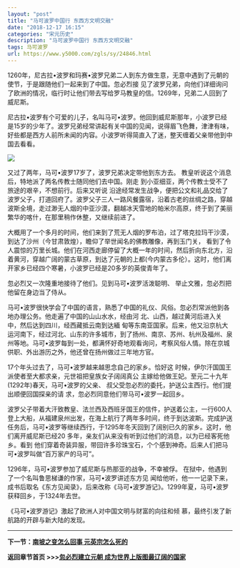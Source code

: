 ```yaml
---
layout: "post"
title: "马可波罗中国行 东西方文明交融"
date: "2018-12-17 16:15"
categories: "宋元历史"
description: "马可波罗中国行 东西方文明交融"
tags: 马可波罗
url: https://www.y5000.com/zgls/sy/24846.html
---
```






1260年，尼古拉•波罗和玛赛•波罗兄弟二人到东方做生意，无意中遇到了元朝的使节，于是跟随他们一起来到了中国。忽必烈接
见了波罗兄弟，向他们详细询问了欧洲的情况，临行时让他们带去写给罗马教皇的信。1269年，兄弟二人回到了威尼斯。

尼古拉•波罗有个可爱的儿子，名叫马可•波罗。他回到威尼斯那年，小波罗已经是15岁的少年了。波罗兄弟经常讲起有关中国的见闻，说得眉飞色舞，津津有味，好些都是西方人前所未闻的内容。小波罗听得简直入了迷，整天缠着父亲带他到中国去看看。

![](https://img.y5000.com/uploads/allimg/170809/8-1FP91F359153.jpg)

又过了两年，马可•波罗17岁了，波罗兄弟决定带他到东方去。 教皇听说这个消息后，特地派了两名传教士随同他们去中国。刚走
到小亚细亚，两个传教士受不了旅途的艰辛，不想前行。后来又听说
沿途经常发生战争，便把公文和礼品交给了波罗父子，打道回府了。波罗父子三人一路风餐露宿，沿着古老的丝绸之路，穿越波斯全境，走过渺无人烟的中亚沙漠，翻越冰天雪地的帕米尔高原，终于到了美丽繁华的喀什，在那里稍作休整，又继续前进了。

大概用了一个多月的时间，他们来到了荒无人烟的罗布泊，过了塔克拉玛干沙漠，到达了沙州（今甘肃敦煌），瞻仰了举世闻名的佛教雕像，再到玉门关，
看到了令人震惊的万里长城。他们在河西走廊停留了大概一年的时间，然后折向东北方，沿着黄河，穿越广阔的蒙古草原，到达了元朝的上都(今内蒙古多伦）。这时，他们离开家乡已经四个寒暑，小波罗已经是20多岁的英俊青年了。

忽必烈又一次隆重地接待了他们。见到马可•波罗活泼聪明、 举止文雅，忽必烈把他留在身边当了侍从。

马可•波罗很快学会了中国的语言，熟悉了中国的礼仪、风俗。忽必烈常派他到各地办理公务。他走遍了中国的山山水水，经由河
北、山西，越过黄河后进入关中，然后达到四川，经西藏抵云南到达緬
甸等东南亚国家。后来，他又沿京杭大运河南下，经过河北、山东的许多城市，到了扬州、南京、苏州、杭州及福州、泉州等地。马可•波罗每到一处，都满怀好奇地观看询问，考察风俗人情。除在京城供职、外出游历之外，他还曾在扬州做过三年地方官。

17个年头过去了，马可•波罗越来越思念自己的家乡。恰好这 时候，伊尔汗国国王派使者至大都求亲，元世祖把皇族女子阔阔真公
主嫁给他做王妃。至元二十九年(1292年)春天，马可•波罗的父亲、 叔父受忽必烈的委托，护送公主西行。他们提出顺便回国探亲的请
求，忽必烈同意他们带马可•波罗一起回乡。

波罗父子带着大汗致教皇、法兰西及西班牙国王的信件，护送着公主，一行600人登上大船，从福建泉州出发，在海上航行了两年多时间，终于到达波斯。完成护送任务后，马可•波罗等继续西行，于1295年冬天回到了阔别已久的家乡。这时，他们离开威尼斯已经20
多年，亲友们从来没有听到过他们的消息，以为已经客死他乡。看到 他们穿着奇装异服，带回许多珍珠宝石，个个感到神奇。后来人们把马可•波罗叫做“百万家产的马可”。

1296年，马可•波罗参加了威尼斯与热那亚的战争，不幸被俘。 在狱中，他遇到了一个名叫鲁思梯谦的作家，马可•波罗讲述东方见
闻给他听，他一一记录下来，成书后取名《东方见闻录》，后来改称《马可•波罗游记》。1299年夏，马可•波罗获释回乡，于1324年去世。

《马可•波罗游记》激起了欧洲人对中国文明与财富的向往和倾 慕，最终引发了新航路的开辟与新大陆的发现。

* * *

**下一节：[南坡之变怎么回事 元英宗怎么死的](https://www.y5000.com/zgls/sy/24852.html)**

**返回章节首页 >>>[忽必烈建立元朝
成为世界上版图最辽阔的国家](https://www.y5000.com/zgls/sy/24929.html)**
